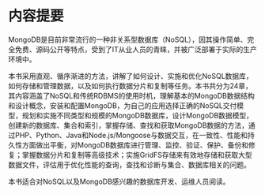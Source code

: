 # 内容提要

MongoDB是目前非常流行的一种非关系型数据库（NoSQL），因其操作简单、完全免费、源码公开等特点，受到了IT从业人员的青睐，并被广泛部署于实际的生产环境中。

本书采用直观、循序渐进的方法，讲解了如何设计、实施和优化NoSQL数据库，如何存储和管理数据，以及如何执行数据分片和复制等任务。本书共分为24章，其内容涵盖了NoSQL和传统RDBMS的使用时机，理解基本的MongoDB数据结构和设计概念，安装和配置MongoDB，为自己的应用选择正确的NoSQL交付模型，规划和实施不同类型和规模的MongoDB数据库，设计MongoDB数据模型，创建新的数据库、集合和索引，掌握存储、查找和获取MongoDB数据的方法，通过PHP、Python、Java和Node.js/Mongoose与数据交互，在一致性、性能和持久性方面做出平衡，对MongoDB数据库进行管理、监控、验证、保护、备份和修复；掌握数据分片和复制等高级技术；实施GridFS存储来有效地存储和获取大型数据文件，评估用于优化性能的查询，查找和诊断与集合、数据库相关的问题。

本书适合对NoSQL以及MongoDB感兴趣的数据库开发、运维人员阅读。

